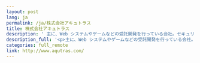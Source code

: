 ```yaml
---
layout: post
lang: ja
permalink: /ja/株式会社アキュトラス
title: 株式会社アキュトラス
description: ' 主に、Web システムやゲームなどの受託開発を行っている会社。セキュリティ教育支援システム BeeCon も展開中。フルリモートなのに、勤務時間や休暇もほぼ自由な、少数精鋭集団。 '
description_full: '<p>主に、Web システムやゲームなどの受託開発を行っている会社。セキュリティ教育支援システム BeeCon も展開中。フルリモートなのに、勤務時間や休暇もほぼ自由な、少数精鋭集団。</p>'
categories: full_remote
link: http://www.aqutras.com/
---
```


